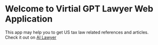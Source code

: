 # Welcome to Virtial GPT Lawyer Web Application

This app may help you to get US tax law related references and articles.
Check it out on [AI Lawyer](https://iohanngrig.streamlit.app/)
